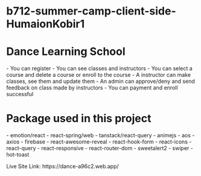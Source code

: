 # b712-summer-camp-client-side-HumaionKobir1

<h1>Dance Learning School</h1>
-   You can register
-   You can see classes and instructors
-   You can select a course and delete a course or enroll to the course
-   A instructor can make classes, see them and update them
-   An admin can approve/deny and send feedback on class made by instructors
-   You can payment and enroll successful

<h1>Package used in this project</h1>
-   emotion/react
-   react-spring/web
-   tanstack/react-query
-   animejs
-   aos
-   axios
-   firebase
-   react-awesome-reveal
-   react-hook-form
-   react-icons
-   react-query
-   react-responsive
-   react-router-dom
-   sweetalert2
-   swiper
-   hot-toast

<p>Live Site Link: https://dance-a96c2.web.app/</p>
